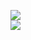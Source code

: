 [![](https://img.shields.io/badge/Made%20With-Github%20Spray-lightgrey.svg?style=for-the-badge&logo=github)](https://github.com/Annihil/github-spray#12080)  
[![](https://i.imgur.com/2DrTn0Z.gif)](https://github.com/Annihil/github-spray)